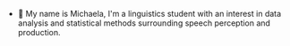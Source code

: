 - 👋 My name is Michaela, I'm a linguistics student with an interest in data analysis and statistical methods surrounding speech perception and production. 

<!---
Michaelaa66/Michaelaa66 is a ✨ special ✨ repository because its `README.md` (this file) appears on your GitHub profile.
You can click the Preview link to take a look at your changes.
--->
